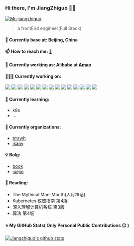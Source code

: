 ### Hi there, I'm JiangZhiguo 👨‍💻

<a href="https://github.com/daolou?tab=repositories"><img src="https://komarev.com/ghpvc/?username=Mr-jiangzhiguo" alt="Mr-jiangzhiguo" /></a>

> a frontEnd engineer(Full Stack)

#### 📍 Currently base at: Beijing, China

#### 📫 How to reach me: [📧](jiangzhiguo2010@live.com)

#### 💼 Currently working as: Alibaba at [Amap](https://amap.com/)

#### 👨🏻‍💻 Currently working on:

<a src="https://www.w3schools.com/html/"><img src="https://img.icons8.com/color/48/000000/html-5.png"/></a>
<a src="https://www.w3schools.com/css/"><img src="https://img.icons8.com/color/48/000000/css3.png"/></a>
<a src="https://www.javascript.com/"><img src="https://img.icons8.com/color/48/000000/javascript.png"/></a>
<a src="https://www.typescriptlang.org/"><img src="https://img.icons8.com/color/48/000000/typescript.png"/></a>
<a src="https://reactjs.org/"><img src="https://img.icons8.com/color/48/000000/react-native.png"/></a>
<a src="https://getbootstrap.com/"><img src="https://img.icons8.com/color/48/000000/bootstrap.png"/></a>
<a src="https://webpack.js.org/"><img src="https://img.icons8.com/dusk/48/000000/webpack.png"/></a>
<a src="https://gulpjs.com/"><img src="https://img.icons8.com/windows/48/000000/gulp.png"/></a>
<a src="https://nodejs.org/"><img src="https://img.icons8.com/color/48/000000/nodejs.png"/></a>
<a src="https://www.npmjs.com/"><img src="https://img.icons8.com/color/48/000000/npm.png"/></a>
<a src="https://www.mongodb.com/"><img src="https://img.icons8.com/color/48/000000/mongodb.png"/></a>
<a src="https://visualstudio.microsoft.com/"><img src="https://img.icons8.com/color/48/000000/visual-studio.png"/></a>
<a src="https://github.com/"><img src="https://img.icons8.com/color/48/000000/github--v1.png"/></a>
<a src="https://www.docker.com/"><img src="https://img.icons8.com/color/48/000000/docker.png"/></a>
<a src="https://www.jenkins.io/"><img src="https://img.icons8.com/color/48/000000/jenkins.png"/></a>

#### 🌱 Currently learning:

- k8s
- ...

#### 👥 Currently organizations:

- [tmrwh](https://github.com/tmrwh)
- [jsany](https://github.com/jsany)

#### 💡 Bolg:

- [book](https://github.com/daolou/book)
- [juejin](https://juejin.im/user/5bbc81526fb9a05d07195d26)

#### 🔖 Reading:

- The Mythical Man-Month(人月神话)
- Kubernetes 权威指南 第4版
- 深入理解计算机系统 第3版
- 算法 第4版

#### ⭐ My GitHub Stats( Only Personal Public Contributions 😑 )

[![Jiangzhiguo's github stats](https://github-readme-stats.vercel.app/api?username=daolou&show_icons=true&cache_seconds=1800)](https://github.com/anuraghazra/github-readme-stats)

<!--
**daolou/daolou** is a ✨ _special_ ✨ repository because its `README.md` (this file) appears on your GitHub profile.

Here are some ideas to get you started:

- 🔭 I’m currently working on ...
- 🌱 I’m currently learning ...
- 👯 I’m looking to collaborate on ...
- 🤔 I’m looking for help with ...
- 💬 Ask me about ...
- 📫 How to reach me: ...
- 😄 Pronouns: ...
- ⚡ Fun fact: ...
-->
